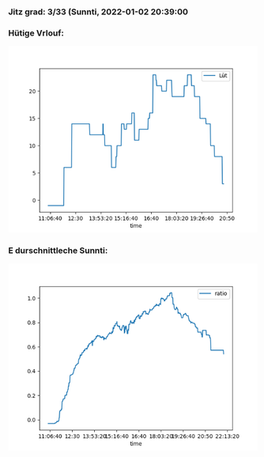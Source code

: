 ### Jitz grad: 3/33 (Sunnti, 2022-01-02 20:39:00

### Hütige Vrlouf:
![Graph](Today.png)

### E durschnittleche Sunnti:
![Graph](Sunnti.png)